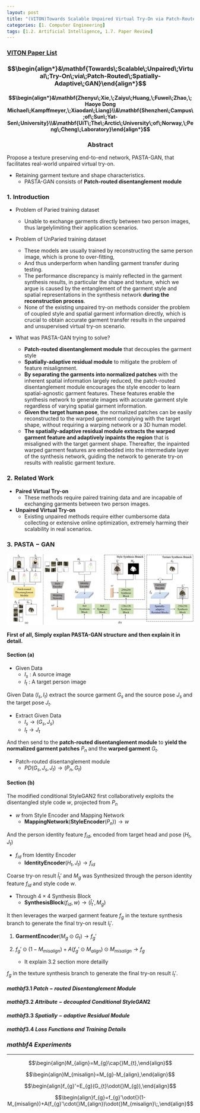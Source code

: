 ```yaml
---
layout: post
title: "(VITON)Towards Scalable Unpaired Virtual Try-On via Patch-Routed Spatially-Adaptive GAN"
categories: [1. Computer Engineering]
tags: [1.2. Artificial Intelligence, 1.7. Paper Review]
---
```


### [VITON Paper List](https://maizer2.github.io/1.%20computer%20engineering/2022/08/01/Paper-of-VITON.html)

### $$\begin{align*}&\mathbf{Towards\;Scalable\;Unpaired\;Virtual\;Try-On\;via\;Patch-Routed\;Spatially-Adaptive\;GAN}\end{align*}$$

#### $$\begin{align*}&\mathbf{Zhenyu\;Xie,\;Zaiyu\;Huang,\;Fuwei\;Zhao,\;Haoye Dong  Michael\;Kampffmeyer,\;Xiaodan\;Liang}\\&\mathbf{Shenzhen\;Campus\;of\;Sun\;Yat-Sen\;University}\\&\mathbf{UiT\;The\;Arctic\;University\;of\;Norway,\;Peng\;Cheng\;Laboratory}\end{align*}$$

### $$\mathbf{Abstract}$$

Propose a texture preserving end-to-end network, PASTA-GAN, that facilitates real-world unpaired virtual try-on.

* Retaining garment texture and shape characteristics.
    * PASTA-GAN consists of **Patch-routed disentanglement module**


### $\mathbf{1.\;Introduction}$

* Problem of Paried training dataset
    * Unable to exchange garments directly between two person images, thus largelylimiting their application scenarios.

* Problem of UnParied training dataset
    * These models are usually trained by reconstructing the same person image, which is prone to over-fitting,
    * And thus underperform when handling garment transfer during testing.
    * The performance discrepancy is mainly reflected in the garment synthesis results, in particular the shape and texture, which we argue is caused by the entanglement of the garment style and spatial representations in the synthesis network **during the reconstruction process**.
    * None of the existing unpaired try-on methods consider the problem of coupled style and spatial garment information directly, which is crucial to obtain accurate garment transfer results in the unpaired and unsupervised virtual try-on scenario.

* What was PASTA-GAN trying to solve?
    * **Patch-routed disentanglement module** that decouples the garment style
    * **Spatially-adaptive residual module** to mitigate the problem of feature misalignment.
    * **By separating the garments into normalized patches** with the inherent spatial information largely reduced, the patch-routed disentanglement module encourages the style encoder to learn spatial-agnostic garment features. These features enable the synthesis network to generate images with accurate garment style regardless of varying spatial garment information.
    * **Given the target human pose**, the normalized patches can be easily reconstructed to the warped garment complying with the target shape, without requiring a warping network or a 3D human model.
    * **The spatially-adaptive residual module extracts the warped garment feature and adaptively inpaints the region** that is misaligned with the target garment shape. Thereafter, the inpainted warped garment features are embedded into the intermediate layer of the synthesis network, guiding the network to generate try-on results with realistic garment texture.

### $\mathbf{2.\;Related\;Work}$

* **Paired Virtual Try-on**
    * These methods require paired training data and are incapable of exchanging garments between two person images.
* **Unpaired Virtual Try-on**
    * Existing unpaired methods require either cumbersome data collecting or extensive online optimization, extremely harming their scalability in real scenarios.

### $\mathbf{3.\;PASTA-GAN}$

![Figure 2](https://raw.githubusercontent.com/maizer2/gitblog_img/main/img/1.%20Computer%20Engineering/1.7.%20Literature%20Review/2022-08-09-(VITON)PASTA-GAN/Figure-2.PNG)

**First of all, Simply explan PASTA-GAN structure and then explain it in detail.**

#### Section (a)

* Given Data
    * $I_{s}$ : A source image
    * $I_{t}$ : A target person image

Given Data $(I_{s}, I_{t})$ extract the source garment $G_{s}$ and the source pose $J_{s}$ and the target pose $J_{t}$.

* Extract Given Data
    * $I_{s}\to{}(G_{s},J_{s})$
    * $I_{t}\to{}J_{t}$

And then send to the **patch-routed disentanglement module** to **yield the normalized garment patches** $P_{n}$ and the **warped garment** $G_{t}$.

* Patch-routed disentanglement module
    * $PD(G_{s}, J_{s}, J_{t})\to{}(P_{n}, G_{t})$

#### Section (b)

The modified conditional StyleGAN2 first collaboratively exploits the disentangled style code $w$, projected from $P_{n}$

* $w$ from Style Encoder and Mapping Network
    * $\mathbf{MappingNetwork}(\mathbf{StyleEncoder}(P_{n}))\to{}w$

And the person identity feature $f_{id}$, encoded from target head and pose $(H_{t}, J_{t})$

* $f_{id}$ from Identity Encoder
    * $\mathbf{IdentityEncoder}(H_{t}, J_{t})\to{}f_{id}$

Coarse try-on result $\tilde{I}_{t}'$ and $M_{g}$ was Synthesized through the person identity feature $f_{id}$ and style code $w$.

* Through $4\times{}4$ Synthesis Block
    * $\mathbf{SynthesisBlock}(f_{id}, w)\to{}(\tilde{I}_{t}', M_{g})$

It then leverages the warped garment feature $f_{g}$ in the texture synthesis branch to generate the final try-on result $I_{t}'$.

1. $\mathbf{GarmentEncoder}(M_{g}\odot{}G_{t})\to{}f_{g}'$

2. $f_{g}'\odot{}(1-M_{misalign})+A(f_{g}'\odot{}M_{align})\odot{}M_{misalign}\to{}f_{g}$
    * It explain 3.2 section more detailly

$f_{g}$ in the texture synthesis branch to generate the final try-on result $I_{t}'$.

#### $mathbf{3.1\;Patch-routed\;Disentanglement\;Module}$

#### $mathbf{3.2\;Attribute-decoupled\;Conditional\;StyleGAN2}$

#### $mathbf{3.3\;Spatially-adaptive\;Residual\;Module}$

#### $mathbf{3.4\;Loss\;Functions\;and\;Training\;Details}$

### $mathbf{4\;Experiments}$

---

$$\begin{align}M_{align}=M_{g}\cap{}M_{t},\end{align}$$

$$\begin{align}M_{misalign}=M_{g}-M_{align},\end{align}$$

$$\begin{align}f_{g}'=E_{g}(G_{t}\odot{}M_{g}),\end{align}$$

$$\begin{align}f_{g}=f_{g}'\odot{}(1-M_{misalign})+A(f_{g}'\cdot{}M_{align})\odot{}M_{misalign}\;,\end{align}$$

